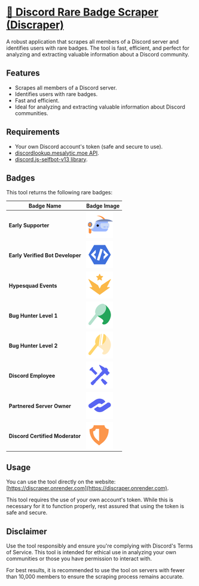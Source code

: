 # [🤖 Discord Rare Badge Scraper (Discraper)](https://discraper.onrender.com)

A robust application that scrapes all members of a Discord server and identifies users with rare badges. The tool is fast, efficient, and perfect for analyzing and extracting valuable information about a Discord community.

## Features

- Scrapes all members of a Discord server.
- Identifies users with rare badges.
- Fast and efficient.
- Ideal for analyzing and extracting valuable information about Discord communities.

## Requirements

- Your own Discord account's token (safe and secure to use).
- [discordlookup.mesalytic.moe API](https://github.com/mesalytic/discord-lookup-api).
- [discord.js-selfbot-v13 library](https://github.com/aiko-chan-ai/discord.js-selfbot-v13).

## Badges

This tool returns the following rare badges:

| Badge Name                       | Badge Image                                                           |
| -------------------------------- | --------------------------------------------------------------------- |
| **Early Supporter**              | ![Badge 1](src/public/assets/badges/early_supporter.png)              |
| **Early Verified Bot Developer** | ![Badge 2](src/public/assets/badges/early_verified_bot_developer.png) |
| **Hypesquad Events**             | ![Badge 3](src/public/assets/badges/hypesquad_events.png)             |
| **Bug Hunter Level 1**           | ![Badge 4](src/public/assets/badges/bughunter_level_1.png)            |
| **Bug Hunter Level 2**           | ![Badge 5](src/public/assets/badges/bughunter_level_2.png)            |
| **Discord Employee**             | ![Badge 6](src/public/assets/badges/discord_employee.png)             |
| **Partnered Server Owner**       | ![Badge 7](src/public/assets/badges/partnered_server_owner.png)       |
| **Discord Certified Moderator**  | ![Badge 8](src/public/assets/badges/discord_certified_moderator.png)  |

## Usage

You can use the tool directly on the website: [https://discraper.onrender.com](https://discraper.onrender.com).

This tool requires the use of your own account's token. While this is necessary for it to function properly, rest assured that using the token is safe and secure.

## Disclaimer

Use the tool responsibly and ensure you're complying with Discord's Terms of Service. This tool is intended for ethical use in analyzing your own communities or those you have permission to interact with.

For best results, it is recommended to use the tool on servers with fewer than 10,000 members to ensure the scraping process remains accurate.
